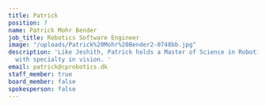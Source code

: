 ```yaml
---
title: Patrick
position: 7
name: Patrick Mohr Bender
job_title: Robotics Software Engineer
image: "/uploads/Patrick%20Mohr%20Bender2-0748bb.jpg"
description: 'Like Jeshith, Patrick holds a Master of Science in Robotics from SDU
  with specialty in vision. '
email: patrick@cprobotics.dk
staff_member: true
board_member: false
spokesperson: false
---
```


